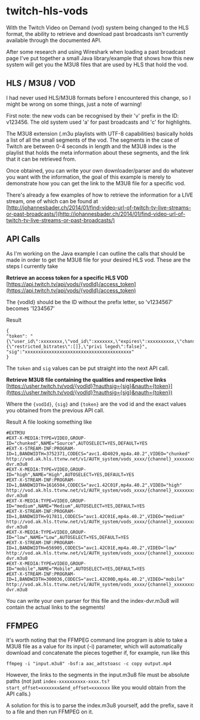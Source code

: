 # twitch-hls-vods
With the Twitch Video on Demand (vod) system being changed to the HLS format, the ability to retrieve and download past broadcasts isn't currently available through the documented API.

After some research and using Wireshark when loading a past broadcast page I've put together a small Java library/example that shows how this new system will get you the M3U8 files that are used by HLS that hold the vod.

## HLS / M3U8 / VOD
I had never used HLS/M3U8 formats before I encountered this change, so I might be wrong on some things, just a note of warning!

First note: the new vods can be recognised by their 'v' prefix in the ID: v123456. The old system used 'a' for past broadcasts and 'c' for highlights.

The M3U8 extension (.m3u playlists with UTF-8 capabilities) basically holds a list of all the small segments of the vod.
The segments in the case of Twitch are between 0-4 seconds in length and the M3U8 index is the playlist that holds the meta information about these segments, and the link that it can be retrieved from.

Once obtained, you can write your own downloader/parser and do whatever you want with the information, the goal of this example is merely to demonstrate how you can get the link to the M3U8 file for a specific vod.

There's already a few examples of how to retrieve the information for a LIVE stream, one of which can be found at [http://johannesbader.ch/2014/01/find-video-url-of-twitch-tv-live-streams-or-past-broadcasts/](http://johannesbader.ch/2014/01/find-video-url-of-twitch-tv-live-streams-or-past-broadcasts/)

## API Calls
As I'm working on the Java example I can outline the calls that should be made in order to get the M3U8 file for your desired HLS vod. These are the steps I currently take

**Retrieve an access token for a specific HLS VOD**  
[https://api.twitch.tv/api/vods/{vodId}/access_token](https://api.twitch.tv/api/vods/{vodId}/access_token)

The {vodId} should be the ID without the prefix letter, so 'v1234567' becomes '1234567'

Result
```
{
"token": "{\"user_id\":xxxxxxxx,\"vod_id\":xxxxxxx,\"expires\":xxxxxxxxxx,\"chansub\":{\"restricted_bitrates\":[]},\"privi leged\":false}",
"sig":"xxxxxxxxxxxxxxxxxxxxxxxxxxxxxxxxxxxxxxxx"
}
```
The `token` and `sig` values can be put straight into the next API call.

**Retrieve M3U8 file containing the qualities and respective links**  
[https://usher.twitch.tv/vod/{vodId}?nauthsig={sig}&nauth={token}](https://usher.twitch.tv/vod/{vodId}?nauthsig={sig}&nauth={token})

Where the `{vodId}`, `{sig}` and `{token}` are the vod id and the exact values you obtained from the previous API call.

Result
A file looking something like
```
#EXTM3U
#EXT-X-MEDIA:TYPE=VIDEO,GROUP-ID="chunked",NAME="Source",AUTOSELECT=YES,DEFAULT=YES
#EXT-X-STREAM-INF:PROGRAM-ID=1,BANDWIDTH=3752371,CODECS="avc1.4D4029,mp4a.40.2",VIDEO="chunked"
http://vod.ak.hls.ttvnw.net/v1/AUTH_system/vods_xxxx/{channel}_xxxxxxxxxxx_xxxxxxxxx/chunked/index-dvr.m3u8
#EXT-X-MEDIA:TYPE=VIDEO,GROUP-ID="high",NAME="High",AUTOSELECT=YES,DEFAULT=YES
#EXT-X-STREAM-INF:PROGRAM-ID=1,BANDWIDTH=1616504,CODECS="avc1.42C01F,mp4a.40.2",VIDEO="high"
http://vod.ak.hls.ttvnw.net/v1/AUTH_system/vods_xxxx/{channel}_xxxxxxxxxxx_xxxxxxxxx/high/index-dvr.m3u8
#EXT-X-MEDIA:TYPE=VIDEO,GROUP-ID="medium",NAME="Medium",AUTOSELECT=YES,DEFAULT=YES
#EXT-X-STREAM-INF:PROGRAM-ID=1,BANDWIDTH=917811,CODECS="avc1.42C01E,mp4a.40.2",VIDEO="medium"
http://vod.ak.hls.ttvnw.net/v1/AUTH_system/vods_xxxx/{channel}_xxxxxxxxxxx_xxxxxxxxx/medium/index-dvr.m3u8
#EXT-X-MEDIA:TYPE=VIDEO,GROUP-ID="low",NAME="Low",AUTOSELECT=YES,DEFAULT=YES
#EXT-X-STREAM-INF:PROGRAM-ID=1,BANDWIDTH=656905,CODECS="avc1.42C01E,mp4a.40.2",VIDEO="low"
http://vod.ak.hls.ttvnw.net/v1/AUTH_system/vods_xxxx/{channel}_xxxxxxxxxxx_xxxxxxxxx/low/index-dvr.m3u8
#EXT-X-MEDIA:TYPE=VIDEO,GROUP-ID="mobile",NAME="Mobile",AUTOSELECT=YES,DEFAULT=YES
#EXT-X-STREAM-INF:PROGRAM-ID=1,BANDWIDTH=300036,CODECS="avc1.42C00D,mp4a.40.2",VIDEO="mobile"
http://vod.ak.hls.ttvnw.net/v1/AUTH_system/vods_xxxx/{channel}_xxxxxxxxxxx_xxxxxxxxx//mobile/index-dvr.m3u8
```

You can write your own parser for this file and the index-dvr.m3u8 will contain the actual links to the segments!

## FFMPEG
It's worth noting that the FFMPEG command line program is able to take a M3U8 file as a value for its input (-i) parameter, which will automatically download and concatenate the pieces together if, for example, run like this

`ffmpeg -i "input.m3u8" -bsf:a aac_adtstoasc -c copy output.mp4`

However, the links to the segments in the input.m3u8 file must be absolute paths (not just `index-xxxxxxxxxx-xxxx.ts?start_offset=xxxxxxx&end_offset=xxxxxxx` like you would obtain from the API calls.)

A solution for this is to parse the index.m3u8 yourself, add the prefix, save it to a file and then run FFMPEG on it.

